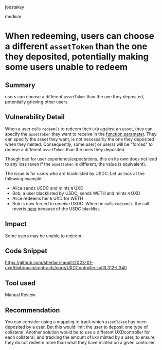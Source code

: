 joestakey

medium

# When redeeming, users can choose a different `assetToken` than the one they deposited, potentially making some users unable to redeem

## Summary
users can choose a different `assetToken` than the one they deposited, potentially grieving other users.

## Vulnerability Detail
When a user calls `redeem()` to redeem their `UXD` against an asset, they can specify the `assetToken` they want to receive in the [function parameter](https://github.com/sherlock-audit/2023-01-uxd/blob/main/contracts/core/UXDController.sol#L265).
They can specify the asset they want, ie not necessarily the one they deposited when they minted.
Consequently,  some user( or users) will be "forced" to receive a different `assetToken` than the ones they deposited.

Though bad for user experience/expectations, this on its own does not lead to any loss (even if the `assetToken` is different, the value is equivalent).

The issue is for users who are blacklisted by USDC. Let us look at the following example:

- Alice sends USDC and mints   `N` UXD
- Bob, a user blacklisted by USDC, sends WETH and mints `N` UXD
- Alice redeems her `N` UXD for WETH
- Bob is now forced to receive USDC. When he calls `redeem()`, the call reverts [here](https://github.com/sherlock-audit/2023-01-uxd/blob/main/contracts/core/UXDController.sol#L337) because of the USDC blacklist.

## Impact
Some users may be unable to redeem. 

## Code Snippet
https://github.com/sherlock-audit/2023-01-uxd/blob/main/contracts/core/UXDController.sol#L312-L340

## Tool used
Manual Review

## Recommendation
You can consider using a mapping to track which `assetToken` has been deposited by a user.
But this would limit the user to deposit one type of collateral.
Another solution would be to use a different UXDcontroller for each collateral, and tracking the amount of `UXD` minted by a user, to ensure they do not redeem more than what they have minted on a given controller.
